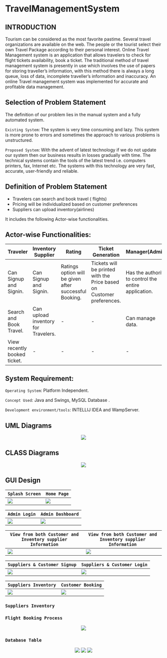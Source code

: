 # TravelManagementSystem

## INTRODUCTION
Tourism can be considered as the most favorite pastime. Several travel organizations are available on the web. The people or the tourist select their own Travel Package according to their personal interest. Online Travel Management system is an application that allows travelers to check for flight tickets availability, book a ticket. The traditional method of travel management system is presently in use which involves the use of papers for storing traveller’s information, with this method there is always a long queue, loss of data, incomplete traveller’s information and inaccuracy. An online Travel management system was implemented for accurate and profitable data management.

## Selection of Problem Statement
 The definition of our problem lies in the manual system and a fully automated system.
 
 `Existing System`: The system is very time consuming and lazy. This system is more prone to errors and sometimes the approach to various problems is unstructured.
 
 `Proposed System`: With the advent of latest technology if we do not update our system then our business results in losses gradually with time. The technical systems contain the tools of the latest trend i.e. computers printers, fax, Internet etc. The systems with this technology are very fast, accurate, user-friendly and reliable.

## Definition of Problem Statement
* Travelers can search and book travel ( flights) 
* Pricing will be individualized based on customer preferences
* Suppliers can upload inventory(airlines)

It includes the following Actor-wise functionalities.

## Actor-wise Functionalities: 
| Traveler | Inventory Supplier | Rating | Ticket Generation | Manager(Admin) |
| -------- | ------------------ | ------ | ----------------- | -------------- |
|Can Signup and Signin.|Can Signup and Signin.|Ratings option will be given after successful Booking.|Tickets will be printed with the Price based on Customer preferences.|Has the authority to control the entire application.|
|Search and Book Travel.|Can upload inventory for Travelers.|-|-|Can manage data.|
|View recently booked ticket.|-|-|-|-|

## System Requirement: 
`Operating System`: Platform Independent.

`Concept Used`: Java and Swings, MySQL Database .

`Development environment/tools`: INTELLIJ IDEA and WampServer.

## UML Diagrams
<div style="text-align:center">
    <img src="https://github.com/KVM-Projects/TravelManagementSystem/blob/main/xfiles/UML%20case.png">
</div>

## CLASS Diagrams
<div style="text-align:center">
    <img src="https://github.com/KVM-Projects/TravelManagementSystem/blob/main/xfiles/UML%20class.svg">
</div>

## GUI Design

| `Splash Screen` | `Home Page` |
| ------------- | ----------------- |
|<img src="https://github.com/KVM-Projects/TravelManagementSystem/blob/main/xfiles/Splash.jpeg">|<img src="https://github.com/KVM-Projects/TravelManagementSystem/blob/main/xfiles/Home.jpeg">|


| `Admin Login` | `Admin Dashboard` |
| ------------- | ----------------- |
|<img src="https://github.com/KVM-Projects/TravelManagementSystem/blob/main/xfiles/adminLogin.jpeg">|<img src="https://github.com/KVM-Projects/TravelManagementSystem/blob/main/xfiles/admin.jpeg">|


| `View from both Customer and Inventory supplier Information` | `View from both Customer and Inventory supplier Information` |
| ------------------------------------------------------------ | ------------------------------------------------------------ |
|<img src="https://github.com/KVM-Projects/TravelManagementSystem/blob/main/xfiles/search.jpeg">|<img src="https://github.com/KVM-Projects/TravelManagementSystem/blob/main/xfiles/view.jpeg">|


| `Suppliers & Customer Signup` | `Suppliers & Customer Login` |
| ------------- | ----------------- |
|<img src="https://github.com/KVM-Projects/TravelManagementSystem/blob/main/xfiles/customerSignup.jpeg">|<img src="https://github.com/KVM-Projects/TravelManagementSystem/blob/main/xfiles/customerLogin.jpeg">|


| `Suppliers Inventory` | `Customer Booking` |
| ------------- | ----------------- |
|<img src="https://github.com/KVM-Projects/TravelManagementSystem/blob/main/xfiles/Add.jpeg">|<img src="https://github.com/KVM-Projects/TravelManagementSystem/blob/main/xfiles/Book.jpeg">|


### `Suppliers Inventory`
 <div style="text-align:center">
    
</div>

### `Flight Booking Process`
<div style="text-align:center">
    <img src="https://github.com/KVM-Projects/TravelManagementSystem/blob/main/xfiles/Splash.jpeg">
</div> 

### `Database Table`
<div style="text-align:center">
    <img src="https://github.com/KVM-Projects/TravelManagementSystem/blob/main/xfiles/dbAdmin.jpeg">
    <img src="https://github.com/KVM-Projects/TravelManagementSystem/blob/main/xfiles/dbCustomer.jpeg">
    <img src="https://github.com/KVM-Projects/TravelManagementSystem/blob/main/xfiles/dbSupply.jpeg">
</div> 
